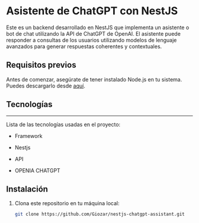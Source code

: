 # Asistente de ChatGPT con NestJS

Este es un backend desarrollado en NestJS que implementa un asistente o bot de chat utilizando la API de ChatGPT de OpenAI. El asistente puede responder a consultas de los usuarios utilizando modelos de lenguaje avanzados para generar respuestas coherentes y contextuales.

## Requisitos previos

Antes de comenzar, asegúrate de tener instalado Node.js en tu sistema. Puedes descargarlo desde [aquí](https://nodejs.org/).

## Tecnologías
***
Lista de las tecnologías usadas en el proyecto:
- Framework
* Nestjs
- API
* OPENIA CHATGPT

## Instalación

1. Clona este repositorio en tu máquina local:

   ```bash
   git clone https://github.com/Giozar/nestjs-chatgpt-assistant.git